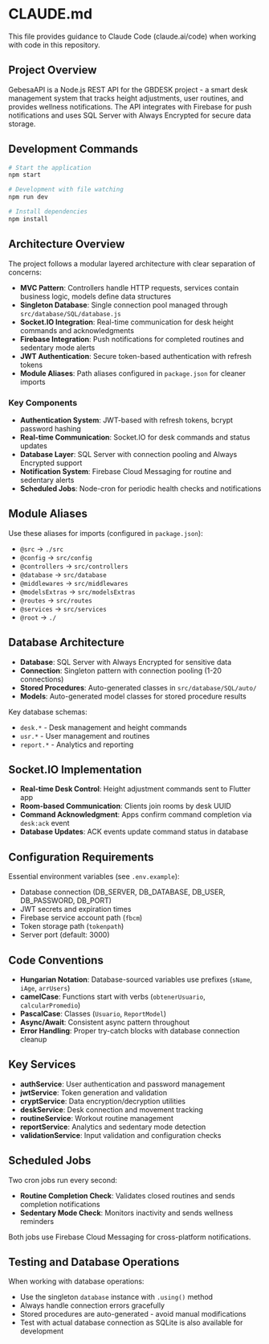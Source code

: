 # CLAUDE.md

This file provides guidance to Claude Code (claude.ai/code) when working with code in this repository.

## Project Overview

GebesaAPI is a Node.js REST API for the GBDESK project - a smart desk management system that tracks height adjustments, user routines, and provides wellness notifications. The API integrates with Firebase for push notifications and uses SQL Server with Always Encrypted for secure data storage.

## Development Commands

```bash
# Start the application
npm start

# Development with file watching
npm run dev

# Install dependencies
npm install
```

## Architecture Overview

The project follows a modular layered architecture with clear separation of concerns:

- **MVC Pattern**: Controllers handle HTTP requests, services contain business logic, models define data structures
- **Singleton Database**: Single connection pool managed through `src/database/SQL/database.js`
- **Socket.IO Integration**: Real-time communication for desk height commands and acknowledgments
- **Firebase Integration**: Push notifications for completed routines and sedentary mode alerts
- **JWT Authentication**: Secure token-based authentication with refresh tokens
- **Module Aliases**: Path aliases configured in `package.json` for cleaner imports

### Key Components

- **Authentication System**: JWT-based with refresh tokens, bcrypt password hashing
- **Real-time Communication**: Socket.IO for desk commands and status updates
- **Database Layer**: SQL Server with connection pooling and Always Encrypted support
- **Notification System**: Firebase Cloud Messaging for routine and sedentary alerts
- **Scheduled Jobs**: Node-cron for periodic health checks and notifications

## Module Aliases

Use these aliases for imports (configured in `package.json`):
- `@src` → `./src`
- `@config` → `src/config`
- `@controllers` → `src/controllers`
- `@database` → `src/database`
- `@middlewares` → `src/middlewares`
- `@modelsExtras` → `src/modelsExtras`
- `@routes` → `src/routes`
- `@services` → `src/services`
- `@root` → `./`

## Database Architecture

- **Database**: SQL Server with Always Encrypted for sensitive data
- **Connection**: Singleton pattern with connection pooling (1-20 connections)
- **Stored Procedures**: Auto-generated classes in `src/database/SQL/auto/`
- **Models**: Auto-generated model classes for stored procedure results

Key database schemas:
- `desk.*` - Desk management and height commands
- `usr.*` - User management and routines
- `report.*` - Analytics and reporting

## Socket.IO Implementation

- **Real-time Desk Control**: Height adjustment commands sent to Flutter app
- **Room-based Communication**: Clients join rooms by desk UUID
- **Command Acknowledgment**: Apps confirm command completion via `desk:ack` event
- **Database Updates**: ACK events update command status in database

## Configuration Requirements

Essential environment variables (see `.env.example`):
- Database connection (DB_SERVER, DB_DATABASE, DB_USER, DB_PASSWORD, DB_PORT)
- JWT secrets and expiration times
- Firebase service account path (`fbcm`)
- Token storage path (`tokenpath`)
- Server port (default: 3000)

## Code Conventions

- **Hungarian Notation**: Database-sourced variables use prefixes (`sName`, `iAge`, `arrUsers`)
- **camelCase**: Functions start with verbs (`obtenerUsuario`, `calcularPromedio`)
- **PascalCase**: Classes (`Usuario`, `ReportModel`)
- **Async/Await**: Consistent async pattern throughout
- **Error Handling**: Proper try-catch blocks with database connection cleanup

## Key Services

- **authService**: User authentication and password management
- **jwtService**: Token generation and validation
- **cryptService**: Data encryption/decryption utilities
- **deskService**: Desk connection and movement tracking
- **routineService**: Workout routine management
- **reportService**: Analytics and sedentary mode detection
- **validationService**: Input validation and configuration checks

## Scheduled Jobs

Two cron jobs run every second:
- **Routine Completion Check**: Validates closed routines and sends completion notifications
- **Sedentary Mode Check**: Monitors inactivity and sends wellness reminders

Both jobs use Firebase Cloud Messaging for cross-platform notifications.

## Testing and Database Operations

When working with database operations:
- Use the singleton `database` instance with `.using()` method
- Always handle connection errors gracefully  
- Stored procedures are auto-generated - avoid manual modifications
- Test with actual database connection as SQLite is also available for development